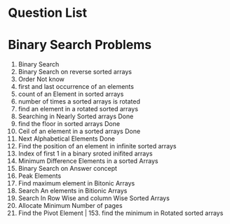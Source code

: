 # Question List 
# Binary Search Problems 
1. Binary Search 
2. Binary Search on reverse sorted arrays 
3. Order Not know 
4. first and last occurrence of an elements 
5. count of an Element in sorted arrays 
6. number of times a sorted arrays is rotated
7. find an element in a rotated sorted arrays 
8. Searching in Nearly Sorted arrays Done  
9. find the floor in sorted arrays Done 
10. Ceil of an element in a sorted arrays Done 
11. Next Alphabetical Elements Done 
12. Find the position of an element in infinite sorted arrays 
13. Index of first 1 in a binary sroted inifited arrays 
14. Minimum Difference Elements in a sorted Arrays 
15. Binary Search on Answer concept 
16. Peak Elements 
17. Find maximum element in Bitonic Arrays 
18. Search An elements in Bitionic Arrays 
19. Search In Row Wise and column Wise Sorted Arrays 
20. Allocate Minimum Number of pages 
21. Find the Pivot Element | 153. find the minimum in Rotated sorted arrays 
